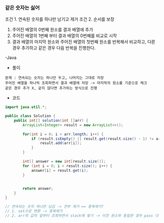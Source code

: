 ### 같은 숫자는 싫어

조건 1. 연속된 숫자를 하나만 남기고 제거
조건 2. 순서를 보장

1. 주어진 배열의 0번째 원소를 결과 배열에 추가
2. 주어진 배열의 1번째 부터 결과 배열의 0번째를 비교로 시작
3. 결과 배열의 마지막 원소와 주어진 배열의 첫번째 원소를 반복해서 비교하고, 다른 경우 추가하고 같은 경우 다음 반복을 진행한다.


-Java

- 풀이
```
문제 : 연속되는 숫자는 하나만 두고, 나머지는 그대로 저장
주어진 배열을 하나씩 조회하면서 결과 배열에 저장 -> 마지막의 원소를 기준으로 체크
같은 경우 추가 X, 같지 않다면 추가하는 방식으로 진행
```

- 코드
``` java
import java.util.*;

public class Solution {
    public int[] solution(int []arr) {
        ArrayList<Integer> result = new ArrayList<>();
        
        for(int i = 0; i < arr.length; i++) {
            if (result.isEmpty() || result.get(result.size() - 1) != arr[i]) {
                result.add(arr[i]);
            }
        }
        
        int[] answer = new int[result.size()];
        for (int i = 0; i < result.size(); i++) {
            answer[i] = result.get(i);
        }
        
        
        return answer;
    }
}

// 연속되는 숫자 하나만 남김 -> 전부 제거 == 중복제거?
// 1. set으로 변환 -> 중복제거
// 2. arr의 값의 앞부터 조회하면서 stack에 쌓기 -> 이전 원소와 동일한 경우 pass 다른 경우 push
```
